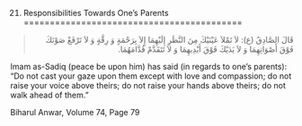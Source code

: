 21. Responsibilities Towards One’s Parents
==========================================

<blockquote dir="rtl">
  <p>
قَالَ الصَّادِقُ (ع): لاَ تَمْلاَ عَيْنَيْكَ مِنَ النَّظَرِ
إِلَيْهِمَا إِلاَ بِرَحْمَةٍ وَ رِقَّةٍ وَ لاَ تَرْفَعْ صَوْتَكَ
فَوْقَ أَصْوَاتِهِمَا وَ لاَ يَدَيْكَ فَوْقَ أَيْدِيهِمَا وَ لاَ
تَتَقَدَّمْ قُدَّامَهُمَا.
  </p>
</blockquote>

Imam as-Sadiq (peace be upon him) has said (in regards to one’s
parents): “Do not cast your gaze upon them except with love and
compassion; do not raise your voice above theirs; do not raise your
hands above theirs; do not walk ahead of them.”

Biharul Anwar, Volume 74, Page 79   


